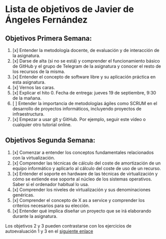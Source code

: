 

Lista de objetivos de Javier de Ángeles Fernández
=================================================

## Objetivos Primera Semana:

1. [x] Entender la metodología docente, de evaluación y de interacción de la asignatura.
2. [x] Darse de alta (si no se está) y comprender el funcionamiento básico de GitHub y el grupo de Telegram de la asignatura y conocer el resto de los recursos de la misma.
3. [x] Entender el concepto de software libre y su aplicación práctica en esta asignatura.
4. [x] Vernos las caras.
5. [x] Explicar el hito 0. Fecha de entrega: jueves 19 de septiembre, 9:30 de la mañana.
6. [ ] Entender la importancia de metodologías ágiles como SCRUM en el desarrollo de proyectos informáticos, incluyendo proyectos de infraestructura.
7. [x] Empezar a usar git y GitHub. Por ejemplo, seguir este vídeo o cualquier otro tutorial online.


## Objetivos Segunda Semana:

1. [x] Comenzar a entender los conceptos fundamentales relacionados con la virtualización.
2. [x] Comprender las técnicas de cálculo del coste de amortización de un equipo informático y aplicarlo al cálculo del coste de uso de un recurso.
3. [x] Entender el soporte en hardware de las técnicas de virtualización y cómo se extiende ese soporte al núcleo de los sistemas operativos. Saber si el ordenador habitual lo usa.
4. [x] Comprender los niveles de virtualización y sus denominaciones genéricas.
5. [x] Comprender el concepto de X as a service y comprender los criterios necesarios para su elección.
6. [x] Entender qué implica diseñar un proyecto que se irá elaborando durante la asignatura.


Los objetivos 2 y 3 pueden contrastarse con los ejercicios de autoevaluación 1 y 3 en el [siguiente enlace](https://github.com/jdafer98/meta/blob/master/auto_tema_1)



